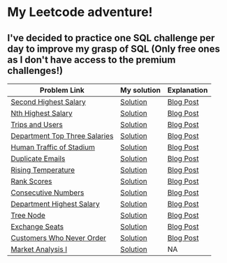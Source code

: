 # My Leetcode adventure!

## I've decided to practice one SQL challenge per day to improve my grasp of SQL (Only free ones as I don't have access to the premium challenges!)

| Problem Link  |  My solution   | Explanation |
| ------------- | ------------- | ------------- |
| [Second Highest Salary](https://leetcode.com/problems/second-highest-salary/)   | [Solution](https://github.com/Asif1310/3013/blob/main/Leetcode1.sql)   | [Blog Post](https://thedumbdatum.wordpress.com/2022/07/11/leetcode-second-highest-salary-problem/)
| [Nth Highest Salary](https://leetcode.com/problems/nth-highest-salary/) | [Solution](https://github.com/Asif1310/3013/blob/main/Leetcode2.sql) | [Blog Post](https://thedumbdatum.wordpress.com/2022/07/12/leetcode-nth-highest-salary/)
| [Trips and Users](https://leetcode.com/problems/trips-and-users/) | [Solution](https://github.com/Asif1310/3013/blob/main/Leetcode3.sql) | [Blog Post](https://thedumbdatum.wordpress.com/2022/07/14/leetcode-trips-and-users/)
| [Department Top Three Salaries](https://leetcode.com/problems/department-top-three-salaries/)| [Solution](https://github.com/Asif1310/3013/blob/main/Leetcode4.sql) | [Blog Post](https://thedumbdatum.wordpress.com/2022/07/14/leetcode-department-top-three-salaries/)
| [Human Traffic of Stadium](https://leetcode.com/problems/human-traffic-of-stadium/)|[Solution](https://github.com/Asif1310/3013/blob/main/Leetcode5.sql) | [Blog Post](https://thedumbdatum.wordpress.com/2022/07/15/leetcode-human-traffic-of-stadium/)
| [Duplicate Emails](https://leetcode.com/problems/duplicate-emails/)|[Solution](https://github.com/Asif1310/3013/blob/main/Leetcode6.sql) | [Blog Post](https://thedumbdatum.wordpress.com/2022/07/17/leetcode-duplicate-emails/)
| [Rising Temperature](https://leetcode.com/problems/rising-temperature/)|[Solution](https://github.com/Asif1310/3013/blob/main/Leetcode7.sql) | [Blog Post](https://thedumbdatum.wordpress.com/2022/07/17/leetcode-rising-temperature/)
| [Rank Scores](https://leetcode.com/problems/rank-scores/)|[Solution](https://github.com/Asif1310/3013/blob/main/Leetcode8.sql) | [Blog Post](https://thedumbdatum.wordpress.com/2022/07/18/leetcode-rank-scores/)
| [Consecutive Numbers](https://leetcode.com/problems/consecutive-numbers/)|[Solution](https://github.com/Asif1310/3013/blob/main/Leetcode9.sql) | [Blog Post](https://thedumbdatum.wordpress.com/2022/07/21/leetcode-consecutive-numbers/)
| [Department Highest Salary](https://leetcode.com/problems/department-highest-salary/)|[Solution](https://github.com/Asif1310/3013/blob/main/Leetcode10.sql) | [Blog Post](https://thedumbdatum.wordpress.com/2022/07/23/leetcode-department-highest-salary/)
| [Tree Node](https://leetcode.com/problems/tree-node/)|[Solution](https://github.com/Asif1310/3013/blob/main/Leetcode11.sql) | [Blog Post](https://thedumbdatum.wordpress.com/2022/07/24/leetcode-tree-node/)
| [Exchange Seats](https://leetcode.com/problems/exchange-seats/)|[Solution](https://github.com/Asif1310/3013/blob/main/Leetcode12.sql) | [Blog Post](https://thedumbdatum.wordpress.com/2022/07/23/leetcode-exchange-seats/)
| [Customers Who Never Order](https://leetcode.com/problems/customers-who-never-order/)|[Solution](https://github.com/Asif1310/3013/blob/main/Leetcode13.sql) | [Blog Post](https://thedumbdatum.wordpress.com/2022/07/24/leetcode-customers-who-never-order/)
| [Market Analysis I](https://leetcode.com/problems/market-analysis-i/)|[Solution](https://github.com/Asif1310/3013/blob/main/Leetcode14.sql) | NA


